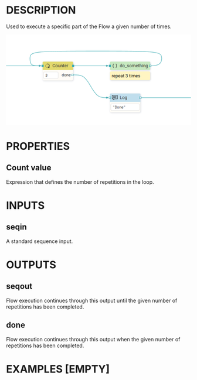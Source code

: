 # DESCRIPTION

Used to execute a specific part of the Flow a given number of times.

![Alt text](../images/counter.png)

# PROPERTIES

## Count value

Expression that defines the number of repetitions in the loop.

# INPUTS

## seqin

A standard sequence input.

# OUTPUTS

## seqout

Flow execution continues through this output until the given number of repetitions has been completed.

## done

Flow execution continues through this output when the given number of repetitions has been completed.

# EXAMPLES [EMPTY]
